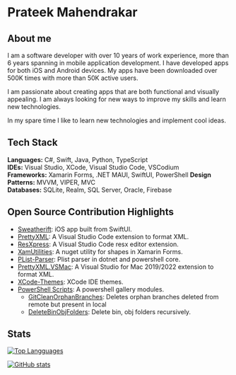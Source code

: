 # Prateek Mahendrakar

## About me

I am a software developer with over 10 years of work experience, more than 6 years spanning in mobile application development. I have developed apps for both iOS and Android devices. My apps have been downloaded over 500K times with more than 50K active users.

I am passionate about creating apps that are both functional and visually appealing. I am always looking for new ways to improve my skills and learn new technologies.

In my spare time I like to learn new technologies and implement cool ideas.

## Tech Stack

**Languages:** C#, Swift, Java, Python, TypeScript  
**IDEs:** Visual Studio, XCode, Visual Studio Code, VSCodium  
**Frameworks:** Xamarin Forms, .NET MAUI, SwiftUI, PowerShell
**Design Patterns:** MVVM, VIPER, MVC  
**Databases:** SQLite, Realm, SQL Server, Oracle, Firebase

## Open Source Contribution Highlights

- [Sweatherift](https://github.com/pmahend1/Sweatherift): iOS app built from SwiftUI.
- [PrettyXML](https://github.com/pmahend1/PrettyXML): A Visual Studio Code extension to format XML.
- [ResXpress](https://github.com/pmahend1/resxpress): A Visual Studio Code resx editor extension.
- [XamUtilities](https://github.com/pmahend1/XamUtilities): A nuget utility for shapes in Xamarin Forms.
- [PList-Parser](https://github.com/pmahend1/PList-Parser): Plist parser in dotnet and powershell core.
- [PrettyXML.VSMac](https://github.com/pmahend1/PrettyXML.VSMac): A Visual Studio for Mac 2019/2022 extension to format XML.
- [XCode-Themes](https://github.com/pmahend1/XCode-Themes): XCode IDE themes.
- [PowerShell Scripts](https://github.com/pmahend1/PowershellScripts): A powershell gallery modules.
  - [GitCleanOrphanBranches](https://www.powershellgallery.com/packages/GitCleanOrphanBranches/): Deletes orphan branches deleted from remote but present in local
  - [DeleteBinObjFolders](https://www.powershellgallery.com/packages/DeleteBinObjFolders/): Delete bin, obj folders recursively.

## Stats

[![Top Langguages](https://github-readme-stats-git-masterrstaa-rickstaa.vercel.app/api/top-langs/?username=pmahend1&theme=dark&show_icons=true&exclude_repo=Android-Apps,CustomViewDuplicationIssue,Software-Systems-Design-and-Implementation,Algorithms-and-Data-Structures,Web-Development,Knowledge-Discovery-in-Databases&show_icons=true)](https://github.com/pmahend1/github-readme-stats)

[![GitHub stats](https://github-readme-stats.vercel.app/api?username=pmahend1&custom_title=GitHub%20Contribution&theme=dark&show_icons=true&hide=contribs)](https://github.com/pmahend1/github-readme-stats)
